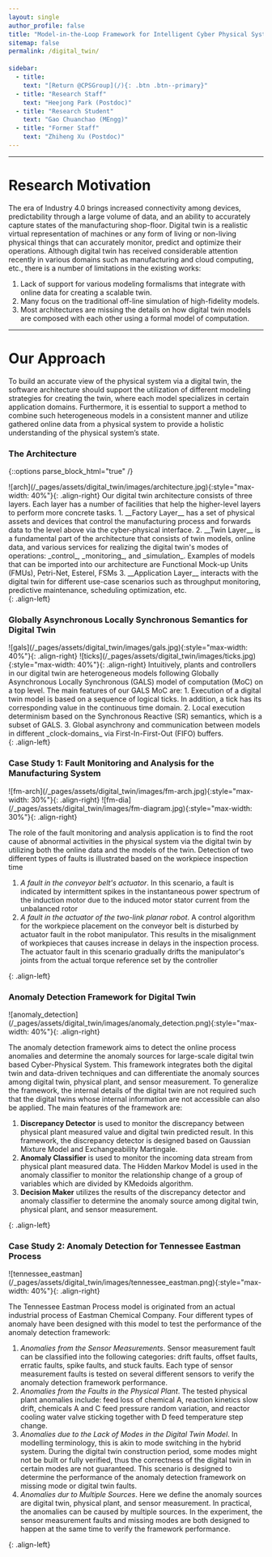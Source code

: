 ```yaml
---
layout: single
author_profile: false
title: "Model-in-the-Loop Framework for Intelligent Cyber Physical System"
sitemap: false
permalink: /digital_twin/

sidebar:
  - title:
    text: "[Return @CPSGroup](/){: .btn .btn--primary}"
  - title: "Research Staff"
    text: "Heejong Park (Postdoc)"
  - title: "Research Student"
    text: "Gao Chuanchao (MEngg)"
  - title: "Former Staff"
    text: "Zhiheng Xu (Postdoc)"
---
```



******

# Research Motivation

The era of Industry 4.0 brings increased connectivity among devices, predictability through a large volume of data, and an ability to accurately capture states of the manufacturing shop-floor. Digital twin is a realistic virtual representation of machines or any form of living or non-living physical things that can accurately monitor, predict and optimize their operations. Although digital twin has received considerable attention recently in various domains such as manufacturing and cloud computing, etc., there is a number of limitations in the existing works:

1. Lack of support for various modeling formalisms that integrate with online data for creating a scalable twin.
2. Many focus on the traditional off-line simulation of high-fidelity models.
3. Most architectures are missing the details on how digital twin models are composed with each other using a formal model of computation.

******

# Our Approach

To build an accurate view of the physical system via a digital twin, the software architecture should support the utilization of different modeling strategies for creating the twin, where each model specializes in certain application domains. Furthermore, it is essential to support a method to combine such heterogeneous models in a consistent manner and utilize gathered online data from a physical system to provide a holistic understanding of the physical system’s state.

### The Architecture

{::options parse_block_html="true" /}

<div>
![arch](/_pages/assets/digital_twin/images/architecture.jpg){:style="max-width: 40%"}{: .align-right}
Our digital twin architecture consists of three layers. Each layer has a number of facilities that help the higher-level layers to perform more concrete tasks.
1. __Factory Layer__ has a set of physical assets and devices that control the manufacturing process and forwards data to the level above via the cyber-physical interface.
2. __Twin Layer__ is a fundamental part of the architecture that consists of twin models, online data, and various services for realizing the digital twin's modes of operations: _control_, _monitoring_, and _simulation_. Examples of models that can be imported into our architecture are Functional Mock-up Units (FMUs), Petri-Net, Esterel, FSMs
3. __Application Layer__ interacts with the digital twin for different use-case scenarios such as throughput monitoring, predictive maintenance, scheduling optimization, etc.
</div>
{: .align-left}

### Globally Asynchronous Locally Synchronous Semantics for Digital Twin

<div>
![gals](/_pages/assets/digital_twin/images/gals.jpg){:style="max-width: 40%"}{: .align-right}
![ticks](/_pages/assets/digital_twin/images/ticks.jpg){:style="max-width: 40%"}{: .align-right}
Intuitively, plants and controllers in our digital twin are heterogeneous models following Globally Asynchronous Locally Synchronous (GALS) model of computation (MoC) on a top level. The main features of our GALS MoC are:
1. Execution of a digital twin model is based on a sequence of logical ticks. In addition, a tick has its corresponding value in the continuous time domain.
2. Local execution determinism based on the Synchronous Reactive (SR) semantics, which is a subset of GALS.
3. Global asynchrony and communication between models in different _clock-domains_ via First-In-First-Out (FIFO) buffers.
</div>
{: .align-left}

### Case Study 1: Fault Monitoring and Analysis for the Manufacturing System

<div>
![fm-arch](/_pages/assets/digital_twin/images/fm-arch.jpg){:style="max-width: 30%"}{: .align-right}
![fm-dia](/_pages/assets/digital_twin/images/fm-diagram.jpg){:style="max-width: 30%"}{: .align-right}

The role of the fault monitoring and analysis application is to find the root cause of abnormal activities in the physical system via the digital twin by utilizing both the online data and the models of the twin. Detection of two different types of faults is illustrated based on the workpiece inspection time

1. _A fault in the conveyor belt's actuator_. In this scenario, a fault is indicated by intermittent spikes in the instantaneous power spectrum of the induction motor due to the induced motor stator current from the unbalanced rotor
2. _A fault in the actuator of the two-link planar robot_. A control algorithm for the workpiece placement on the conveyor belt is disturbed by actuator fault in the robot manipulator. This results in the misalignment of workpieces that causes increase in delays in the inspection process. The actuator fault in this scenario gradually drifts the manipulator's joints from the actual torque reference set by the controller
</div>
{: .align-left}

### Anomaly Detection Framework for Digital Twin

<div>
![anomaly_detection](/_pages/assets/digital_twin/images/anomaly_detection.png){:style="max-width: 40%"}{: .align-right}

The anomaly detection framework aims to detect the online process anomalies and determine the anomaly sources for large-scale digital twin based Cyber-Physical System. This framework integrates both the digital twin and data-driven techniques and can differentiate the anomaly sources among digital twin, physical plant, and sensor measurement. To generalize the framework, the internal details of the digital twin are not required such that the digital twins whose internal information are not accessible can also be applied. The main features of the framework are:

1. __Discrepancy Detector__ is used to monitor the discrepancy between physical plant measured value and digital twin predicted result. In this framework, the discrepancy detector is designed based on Gaussian Mixture Model and Exchangeability Martingale.
2. __Anomaly Classifier__ is used to monitor the incoming data stream from physical plant measured data. The Hidden Markov Model is used in the anomaly classifier to monitor the relationship change of a group of variables which are divided by KMedoids algorithm.
3. __Decision Maker__ utilizes the results of the discrepancy detector and anomaly classifier to determine the anomaly source among digital twin, physical plant, and sensor measurement.
</div>
{: .align-left}

### Case Study 2: Anomaly Detection for Tennessee Eastman Process
<div>
![tennessee_eastman](/_pages/assets/digital_twin/images/tennessee_eastman.png){:style="max-width: 40%"}{: .align-right}

The Tennessee Eastman Process model is originated from an actual industrial process of Eastman Chemical Company. Four different types of anomaly have been designed with this model to test the performance of the anomaly detection framework:

1. _Anomalies from the Sensor Measurements_. Sensor measurement fault can be classified into the following categories: drift faults, offset faults, erratic faults, spike faults, and stuck faults. Each type of sensor measurement faults is tested on several different sensors to verify the anomaly detection framework performance.
2. _Anomalies from the Faults in the Physical Plant_. The tested physical plant anomalies include: feed loss of chemical A, reaction kinetics slow drift, chemicals A and C feed pressure random variation, and reactor cooling water valve sticking together with D feed temperature step change.
3. _Anomalies due to the Lack of Modes in the Digital Twin Model_. In modelling terminology, this is akin to mode switching in the hybrid system. During the digital twin construction period, some modes might not be built or fully verified, thus the correctness of the digital twin in certain modes are not guaranteed. This scenario is designed to determine the performance of the anomaly detection framework on missing mode or digital twin faults.
4. _Anomalies dur to Multiple Sources_. Here we define the anomaly sources are digital twin, physical plant, and sensor measurement. In practical, the anomalies can be caused by multiple sources. In the experiment, the sensor measurement faults and missing modes are both designed to happen at the same time to verify the framework performance.
</div>
{: .align-left}